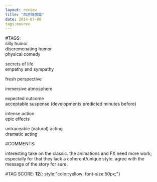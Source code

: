 ```yaml
---  
layout: review  
title: "西游降魔篇"  
date: 2014-07-08  
tags:movrev  
---  
```

  
#TAGS:  
silly humor  
discremenating humor  
physical comedy  
  
secrets of life  
empathy and sympathy  
  
fresh perspective  
  
immersive atmosphere  
  
expected outcome  
acceptable suspense (developments predicted minutes before)  
  
intense action  
epic effects  
  
untraceable (natural) acting  
dramatic acting  
  
#COMMENTS:  
  
interesting take on the classic. the animations and FX need more work; especially for that they lack a coherent/unique style. agree with the message of the story for sure.  
  
  
  
  
  
#TAG SCORE: **12**{: style:"color:yellow; font-size:50px;"}  
